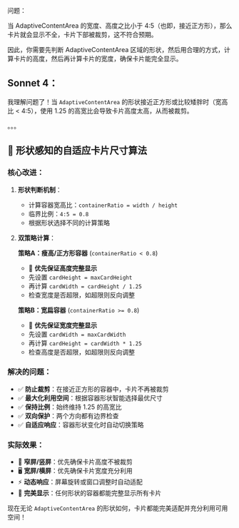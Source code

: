 问题：

当 AdaptiveContentArea 的宽度、高度之比小于 4:5（也即，接近正方形），那么卡片就会显示不全，卡片下部被裁剪，这不符合预期。

因此，你需要先判断 AdaptiveContentArea 区域的形状，然后用合理的方式，计算卡片的高度，然后再计算卡片的宽度，确保卡片能完全显示。

## Sonnet 4：

我理解问题了！当 `AdaptiveContentArea` 的形状接近正方形或比较矮胖时（宽高比 < 4:5），使用 1.25 的高宽比会导致卡片高度太高，从而被裁剪。

。。。

## 🎯 形状感知的自适应卡片尺寸算法

### 核心改进：

1. **形状判断机制**：

   - 计算容器宽高比：`containerRatio = width / height`
   - 临界比例：`4:5 = 0.8`
   - 根据形状选择不同的计算策略

2. **双策略计算**：

   **策略A：瘦高/正方形容器** (`containerRatio < 0.8`)

   - 🎯 **优先保证高度完整显示**
   - 先设置 `cardHeight = maxCardHeight`
   - 再计算 `cardWidth = cardHeight / 1.25`
   - 检查宽度是否超限，如超限则反向调整

   **策略B：宽扁容器** (`containerRatio >= 0.8`)

   - 🎯 **优先保证宽度完整显示**
   - 先设置 `cardWidth = maxCardWidth`
   - 再计算 `cardHeight = cardWidth * 1.25`
   - 检查高度是否超限，如超限则反向调整

### 解决的问题：

- ✅ **防止裁剪**：在接近正方形的容器中，卡片不再被裁剪
- ✅ **最大化利用空间**：根据容器形状智能选择最优尺寸
- ✅ **保持比例**：始终维持 1.25 的高宽比
- ✅ **双向保护**：两个方向都有边界检查
- ✅ **自适应响应**：容器形状变化时自动切换策略

### 实际效果：

- 📱 **窄屏/竖屏**：优先确保卡片高度不被裁剪
- 🖥️ **宽屏/横屏**：优先确保卡片宽度充分利用
- ⚡ **动态响应**：屏幕旋转或窗口调整时自动适配
- 🎯 **完美显示**：任何形状的容器都能完整显示所有卡片

现在无论 `AdaptiveContentArea` 的形状如何，卡片都能完美适配并充分利用可用空间！